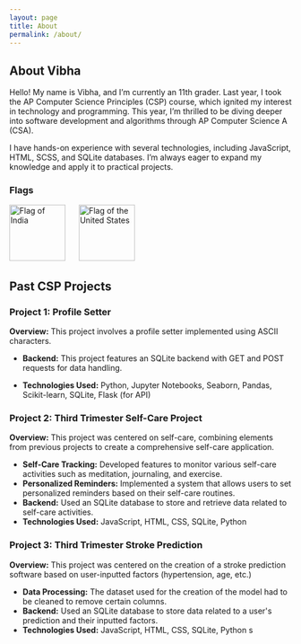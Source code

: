 ```yaml
---
layout: page
title: About
permalink: /about/
---
```


## About Vibha

Hello! My name is Vibha, and I’m currently an 11th grader. Last year, I took the AP Computer Science Principles (CSP) course, which ignited my interest in technology and programming. This year, I’m thrilled to be diving deeper into software development and algorithms through AP Computer Science A (CSA).

I have hands-on experience with several technologies, including JavaScript, HTML, SCSS, and SQLite databases. I’m always eager to expand my knowledge and apply it to practical projects.

### Flags

<img src="https://upload.wikimedia.org/wikipedia/en/thumb/4/41/Flag_of_India.svg/1200px-Flag_of_India.svg.png" alt="Flag of India" style="width: 100px; height: auto; margin-right: 20px;" onclick="showMessage()">
<img src="https://upload.wikimedia.org/wikipedia/en/thumb/a/a4/Flag_of_the_United_States.svg/1920px-Flag_of_the_United_States.svg.png" alt="Flag of the United States" style="width: 100px; height: auto;">

<div id="message" style="margin-top: 10px;"></div>

<script>
  function showMessage() {
    document.getElementById('message').innerText = "I was born in Hyderabad, Telengana";
  }
</script>

## Past CSP Projects

### Project 1: Profile Setter

**Overview:** This project involves a profile setter implemented using ASCII characters.

- **Backend:** This project features an SQLite backend with GET and POST requests for data handling.

- **Technologies Used:** Python, Jupyter Notebooks, Seaborn, Pandas, Scikit-learn, SQLite, Flask (for API)

### Project 2: Third Trimester Self-Care Project

**Overview:** This project was centered on self-care, combining elements from previous projects to create a comprehensive self-care application.

- **Self-Care Tracking:** Developed features to monitor various self-care activities such as meditation, journaling, and exercise.
- **Personalized Reminders:** Implemented a system that allows users to set personalized reminders based on their self-care routines.
- **Backend:** Used an SQLite database to store and retrieve data related to self-care activities.
- **Technologies Used:** JavaScript, HTML, CSS, SQLite, Python

### Project 3: Third Trimester Stroke Prediction

**Overview:** This project was centered on the creation of a stroke prediction software based on user-inputted factors (hypertension, age, etc.)
- **Data Processing:** The dataset used for the creation of the model had to be cleaned to remove certain columns. 
- **Backend:** Used an SQLite database to store data related to a user's prediction and their inputted factors.
- **Technologies Used:** JavaScript, HTML, CSS, SQLite, Python
s
